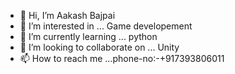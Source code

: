 - 👋 Hi, I’m Aakash Bajpai
- 👀 I’m interested in ... Game developement
- 🌱 I’m currently learning ... python
- 💞️ I’m looking to collaborate on ... Unity
- 📫 How to reach me ...phone-no:-+917393806011

<!---
Aakash8sonu/Aakash8sonu is a ✨ special ✨ repository because its `README.md` (this file) appears on your GitHub profile.
You can click the Preview link to take a look at your changes.
--->
